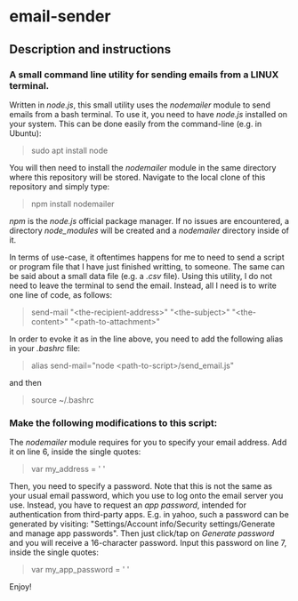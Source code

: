 # email-sender
## Description and instructions
### A small command line utility for sending emails from a LINUX terminal.

Written in *node.js*, this small utility uses the *nodemailer* module to send emails from a bash terminal. To use it, you need to have *node.js* installed on your system. This can be done easily from the command-line (e.g. in Ubuntu):
>sudo apt install node

You will then need to install the *nodemailer* module in the same directory where this repository will be stored. Navigate to the local clone of this repository and simply type:
>npm install nodemailer

*npm* is the *node.js* official package manager. If no issues are encountered, a directory *node_modules* will be created and a *nodemailer* directory inside of it.

In terms of use-case, it oftentimes happens for me to need to send a script or program file that I have just finished writting, to someone. The same can be said about a small data file (e.g. a *.csv* file). Using this utility, I do not need to leave the terminal to send the email. Instead, all I need is to write one line of code, as follows:

>send-mail "\<the-recipient-address\>" "\<the-subject\>" "\<the-content\>" "\<path-to-attachment\>"

In order to evoke it as in the line above, you need to add the following alias in your *.bashrc* file:

>alias send-mail="node \<path-to-script\>/send_email.js"

and then

>source ~/.bashrc

### Make the following modifications to this script:
The *nodemailer* module requires for you to specify your email address. Add it on line 6, inside the single quotes:
>var my_address = '  '

Then, you need to specify a password. Note that this is not the same as your usual email password, which you use to log onto the email server you use. Instead, you have to request an *app password*, intended for authentication from third-party apps. E.g. in yahoo, such a password can be generated by visiting: "Settings/Account info/Security settings/Generate and manage app passwords". Then just click/tap on *Generate password* and you will receive a 16-character password. Input this password on line 7, inside the single quotes:
>var my_app_password = '  '

Enjoy!
